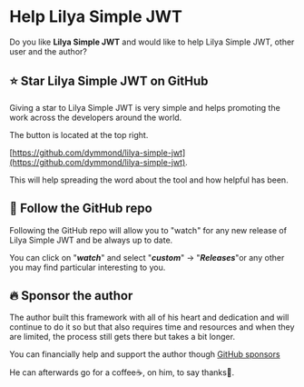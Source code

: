 # Help Lilya Simple JWT

Do you like **Lilya Simple JWT** and would like to help Lilya Simple JWT, other user and the author?

## ⭐ Star **Lilya Simple JWT** on GitHub

Giving a star to Lilya Simple JWT is very simple and helps promoting the work across the developers around the world.

The button is located at the top right.

[https://github.com/dymmond/lilya-simple-jwt](https://github.com/dymmond/lilya-simple-jwt).

This will help spreading the word about the tool and how helpful has been.

## 👀 Follow the GitHub repo

Following the GitHub repo will allow you to "watch" for any new release of Lilya Simple JWT and be always up to date.

You can click on "***watch***" and select "***custom***" -> "***Releases***"or any other you may find particular
interesting to you.

## 🔥 Sponsor the author

The author built this framework with all of his heart and dedication and will continue to do it so but that also
requires time and resources and when they are limited, the process still gets there but takes a bit longer.

You can financially help and support the author though [GitHub sponsors](https://github.com/sponsors/tarsil)

He can afterwards go for a coffee☕, on him, to say thanks🙏.
